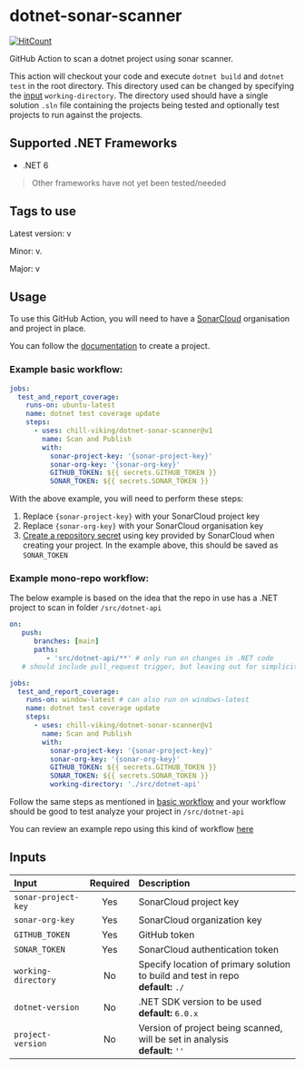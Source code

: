 # dotnet-sonar-scanner

[![HitCount](https://hits.dwyl.com/chill-viking/dotnet-sonar-scanner.svg?style=flat-square)](http://hits.dwyl.com/chill-viking/dotnet-sonar-scanner)
<!-- TODO: add other status badges once workflows sorted out -->

GitHub Action to scan a dotnet project using sonar scanner.

This action will checkout your code and execute `dotnet build` and `dotnet test` in the root directory.
This directory used can be changed by specifying the [input](#inputs) `working-directory`.
The directory used should have a single solution `.sln` file containing the projects being tested and optionally test projects to run against the projects.

## Supported .NET Frameworks

- .NET 6

> Other frameworks have not yet been tested/needed

## Tags to use

Latest version: v<!-- x-release-please-version -->

Minor: v<!-- x-release-please-major -->.<!-- x-release-please-minor -->

Major: v<!-- x-release-please-major -->

## Usage

To use this GitHub Action, you will need to have a [SonarCloud](https://sonarcloud.io) organisation and project in
place.

You can follow the [documentation](https://docs.sonarcloud.io/getting-started/github/) to create a project.

### Example basic workflow:

```yaml
jobs:
  test_and_report_coverage:
    runs-on: ubuntu-latest
    name: dotnet test coverage update
    steps:
      - uses: chill-viking/dotnet-sonar-scanner@v1
        name: Scan and Publish
        with:
          sonar-project-key: '{sonar-project-key}'
          sonar-org-key: '{sonar-org-key}'
          GITHUB_TOKEN: ${{ secrets.GITHUB_TOKEN }}
          SONAR_TOKEN: ${{ secrets.SONAR_TOKEN }}
```

With the above example, you will need to perform these steps:

1. Replace `{sonar-project-key}` with your SonarCloud project key
2. Replace `{sonar-org-key}` with your SonarCloud organisation key
3. [Create a repository secret](https://docs.github.com/en/actions/security-guides/encrypted-secrets#creating-encrypted-secrets-for-a-repository)
   using key provided by SonarCloud when creating your project. In the example above, this should be saved
   as `SONAR_TOKEN`

### Example mono-repo workflow:

The below example is based on the idea that the repo in use has a .NET project to scan
in folder `/src/dotnet-api`

```yaml
on:
   push:
      branches: [main]
      paths:
         - 'src/dotnet-api/**' # only run on changes in .NET code
   # should include pull_request trigger, but leaving out for simplicity here

jobs:
  test_and_report_coverage:
    runs-on: window-latest # can also run on windows-latest
    name: dotnet test coverage update
    steps:
      - uses: chill-viking/dotnet-sonar-scanner@v1
        name: Scan and Publish
        with:
          sonar-project-key: '{sonar-project-key}'
          sonar-org-key: '{sonar-org-key}'
          GITHUB_TOKEN: ${{ secrets.GITHUB_TOKEN }}
          SONAR_TOKEN: ${{ secrets.SONAR_TOKEN }}
          working-directory: './src/dotnet-api'
```

Follow the same steps as mentioned in [basic workflow](#example-basic-workflow) and your workflow should be good to test analyze your project in `/src/dotnet-api`

You can review an example repo using this kind of workflow [here](https://github.com/chill-viking/github-actions-tests)

## Inputs

| Input               | Required | Description                                                                          |
|:--------------------|:--------:|:-------------------------------------------------------------------------------------|
| `sonar-project-key` |   Yes    | SonarCloud project key                                                               |
| `sonar-org-key`     |   Yes    | SonarCloud organization key                                                          |
| `GITHUB_TOKEN`      |   Yes    | GitHub token                                                                         |
| `SONAR_TOKEN`       |   Yes    | SonarCloud authentication token                                                      |
| `working-directory` |    No    | Specify location of primary solution to build and test in repo<br/>**default:** `./` |
| `dotnet-version`    |    No    | .NET SDK version to be used<br/>**default:** `6.0.x`                                 |
| `project-version`   |    No    | Version of project being scanned, will be set in analysis<br/>**default:** `''`      |
